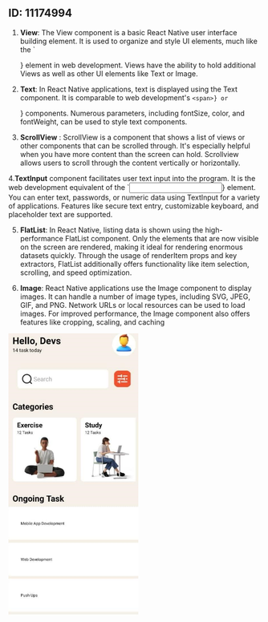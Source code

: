 ## ID: 11174994

1. **View**: The View component is a basic React Native user interface building element. It is used to organize and style UI elements, much like the `<div>} element in web development. Views have the ability to hold additional Views as well as other UI elements like Text or Image.

2. **Text**: In React Native applications, text is displayed using the Text component. It is comparable to web development's `<span>} or `<p>} components. Numerous parameters, including fontSize, color, and fontWeight, can be used to style text components.

3. **ScrollView** : ScrollView is a component that shows a list of views or other components that can be scrolled through. It's especially helpful when you have more content than the screen can hold. Scrollview allows users to scroll through the content vertically or horizontally.

4.**TextInput** component facilitates user text input into the program. It is the web development equivalent of the `<input>} element. You can enter text, passwords, or numeric data using TextInput for a variety of applications. Features like secure text entry, customizable keyboard, and placeholder text are supported.

5. **FlatList**: In React Native, listing data is shown using the high-performance FlatList component. Only the elements that are now visible on the screen are rendered, making it ideal for rendering enormous datasets quickly. Through the usage of renderItem props and key extractors, FlatList additionally offers functionality like item selection, scrolling, and speed optimization.

6. **Image**: React Native applications use the Image component to display images. It can handle a number of image types, including SVG, JPEG, GIF, and PNG. Network URLs or local resources can be used to load images. For improved performance, the Image component also offers features like cropping, scaling, and caching

![Screenshot](myapp.png)